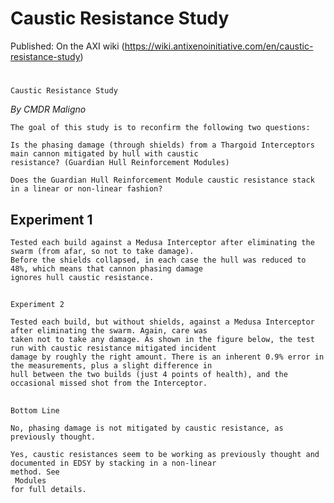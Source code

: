 # Caustic Resistance Study

Published: On the AXI wiki (https://wiki.antixenoinitiative.com/en/caustic-resistance-study)

# 
    Caustic Resistance Study

*By CMDR Maligno*    

    The goal of this study is to reconfirm the following two questions:

    Is the phasing damage (through shields) from a Thargoid Interceptors main cannon mitigated by hull with caustic
    resistance? (Guardian Hull Reinforcement Modules)

    Does the Guardian Hull Reinforcement Module caustic resistance stack in a linear or non-linear fashion?

## Experiment 1

    Tested each build against a Medusa Interceptor after eliminating the swarm (from afar, so not to take damage).
    Before the shields collapsed, in each case the hull was reduced to 48%, which means that cannon phasing damage
    ignores hull caustic resistance.

## 
    Experiment 2

    Tested each build, but without shields, against a Medusa Interceptor after eliminating the swarm. Again, care was
    taken not to take any damage. As shown in the figure below, the test run with caustic resistance mitigated incident
    damage by roughly the right amount. There is an inherent 0.9% error in the measurements, plus a slight difference in
    hull between the two builds (just 4 points of health), and the occasional missed shot from the Interceptor.

## 
    Bottom Line

    No, phasing damage is not mitigated by caustic resistance, as previously thought.

    Yes, caustic resistances seem to be working as previously thought and documented in EDSY by stacking in a non-linear
    method. See
     Modules
    for full details.